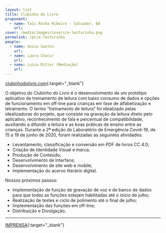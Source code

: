 ```yaml
---
layout: list
title: Clubinho do Livro
proponent:
  - name: Taís Rocha Ribeiro - Salvador, BA
    url: 
cover: /media/images/covers/e-leiturinha.png
permalink: /pt/e-leiturinha
people:
  - name: Geisa Santos
    url: 
  - name: Laura Chacur
    url: 
  - name: Luísa Ritter (Mediação)
    url: 
---
```



[clubinhodolivro.com](https://clubinhodolivro.com/){:target="_blank"}
  
O objetivo do Clubinho do Livro é o desenvolvimento de um protótipo aplicativo de treinamento de leitura com baixo consumo de dados e opções de funcionamento em off-line para crianças em fase de alfabetização e letramento. O termo “treinamento de leitura” foi idealizado pelas idealizadoras do projeto, que consiste na gravação da leitura direto pelo aplicativo, reconhecimento de fala e percentual de compatibilidade, auxiliando a difundir a leitura e as boas práticas de ensino entre as crianças.
Durante a 2ª edição do Laboratório de Emergência Covid-19, de 15 a 19 de junho de 2020, foram realizadas as seguintes atividades:
*	Levantamento, classificação e conversão em PDF de livros CC 4.0; 
*	Criação de Identidade Visual e marca; 
*	Produção de Conteúdo;
*	Desenvolvimento de Interface;
*	Desenvolvimento de site web e mobile; 
*	Implementação do acervo literário digital.

Nossos próximos passos:
*	Implementação de função de gravação de voz e de banco de dados para que todas as funções estejam habilitadas até o início de julho;
*	Realização de testes e ciclo de polimento até o final de julho;
*	Implementação das funções em off-line;
*	Distribuição e Divulgação.

--- 

[IMPRENSA](/2ed/pt/imprensa/clubinho){:target="_blank"}